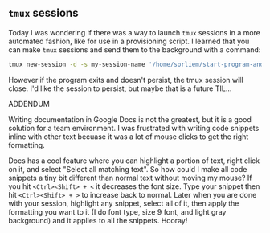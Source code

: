 ## `tmux` sessions

Today I was wondering if there was a way to launch `tmux` sessions in a more automated fashion, like for use in a provisioning script.
I learned that you can make `tmux` sessions and send them to the background with a command:

```bash
tmux new-session -d -s my-session-name '/home/sorliem/start-program-and-monitor.sh'
```

However if the program exits and doesn't persist, the tmux session will close. I'd like the session to persist, but maybe that is a future TIL...


ADDENDUM

Writing documentation in Google Docs is not the greatest, but it is a good solution for a team environment.
I was frustrated with writing code snippets inline with other text becuase it was a lot of mouse clicks to get the right
formatting. 

Docs has a cool feature where you can highlight a portion of text, right click on it, and select "Select all matching text".
So how could I make all code snippets a tiny bit different than normal text without moving my mouse?
If you hit `<Ctrl><Shift> + <` it decreases the font size. Type your snippet then hit `<Ctrl><Shift> + >` to increase
back to normal. 
Later when you are done with your session, highlight any snippet, select all of it, then apply the formatting you want to it (I do font type, 
size 9 font, and light gray background) and it applies to all the snippets. Hooray!
